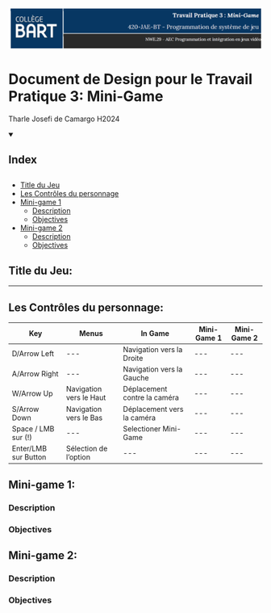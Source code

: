 ![Header](https://github.com/tharle/sj_tp3_life_simulator/blob/main/header_readme.PNG)
# Document de Design pour le Travail Pratique 3: Mini-Game

Tharle Josefi de Camargo H2024

<details open>
<summary><h2>Index<h2></summary>

* [Title du Jeu](#title-du-jeu)
* [Les Contrôles du personnage](#les-contrôles-du-personnage)
* [Mini-game 1](#mini-game-1)
  * [Description](#description)
  * [Objectives](#objectives)
* [Mini-game 2](#mini-game-2)
  * [Description](#description-1)
  * [Objectives](#objectives-1)
</details>


## Title du Jeu:
---

## Les Contrôles du personnage:

Key | Menus |In Game | Mini-Game 1 | Mini-Game 2|
--- | --- | --- | --- | --- |
D/Arrow Left | --- | Navigation vers la Droite | --- | --- |
A/Arrow Right | --- | Navigation vers la Gauche | --- | --- |
W/Arrow Up | Navigation vers le Haut | Déplacement contre la caméra | --- | --- |
S/Arrow Down | Navigation vers le Bas | Déplacement vers la caméra | --- | --- |
Space / LMB sur (!) | --- | Selectioner Mini-Game | --- | ---|
Enter/LMB sur Button | Sélection de l’option | --- | --- | --- |

## Mini-game 1: 

### Description
### Objectives

## Mini-game 2: 

### Description
### Objectives
